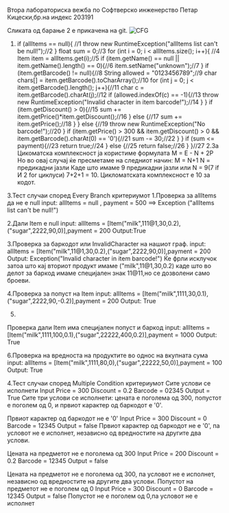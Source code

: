 Втора лабораториска вежба по Софтверско инженерство
Петар Кицески,бр.на индекс 203191

Сликата од барање 2 е прикачена на git.
![CFG](https://github.com/203191/SI_2024_lab2_203191/assets/73073653/9d60d670-f501-40fa-9ba6-0075cb5b9405)

1.    if (allItems == null){ //1
            throw new RuntimeException("allItems list can't be null!");//2
        }
        float sum = 0;//3
        for (int i = 0; i < allItems.size(); i++){ //4
            Item item = allItems.get(i);//5
            if (item.getName() == null || item.getName().length() == 0){//6
                item.setName("unknown");//7
            }
            if (item.getBarcode() != null){//8
                String allowed = "0123456789";//9
                char chars[] = item.getBarcode().toCharArray();//10
                for (int j = 0; j < item.getBarcode().length(); j++){//11
                    char c = item.getBarcode().charAt(j);//12
                    if (allowed.indexOf(c) == -1){//13
                        throw new RuntimeException("Invalid character in item barcode!");//14
                    }
                }
                if (item.getDiscount() > 0){//15
                    sum += item.getPrice()*item.getDiscount();//16
                }
                else {//17
                    sum += item.getPrice();//18
                }
            }
            else {//19
                throw new RuntimeException("No barcode!");//20
            }
            if (item.getPrice() > 300 && item.getDiscount() > 0 && item.getBarcode().charAt(0) == '0'){//21
                sum -= 30;//22
            }
        }
        if (sum <= payment){//23
            return true;//24
        }
        else {//25
            return false;//26
        }
    }//27
2.За Цикоматска комплексност ја користиме формулата M = E - N + 2P 
Но во овај случај ќе пресметаме на следниот начин:
M = N+1
N = предикадни јазли
Каде што имаме 9 предикадни јазли или N = 9(7 if И 2 for циклуси)
7+2+1 = 10. Цикломатската комплексност е 10 за кодот. 

3.Тест случаи според Every Branch критериумот
1.Проверка за allItems да не е null 
input: allItems = null , payment = 500 ==> Exception ("allItems list can't be null!")

2.Дали Item e null
 input: allItems = [Item("milk",111@1,30,0.2),("sugar",2222,90,0)],payment = 200 Output:True
  
  3.Проверка за баркодот или InvalidCharacter на нашиот граф.
 input: allItems = [Item("milk",11@1,30,0.2),("sugar",2222,90,0)],payment = 200
 Output: Exception("Invalid character in item barcode!") 
Ќе фрли исклучок затоа што кај вториот продукт имаме ("milk",11@1,30,0.2) каде што во делот за баркод имаме специјален знак 11@11,но се дозволени само броеви. 

4.Проверка за попуст на Item
 input: allItems = [Item("milk",1111,30,0.1),("sugar",2222,90,-0.2)],payment = 200
 Output: True 
 
 5.
 Проверка дали Item има специјален попуст и баркод
 input: allItems = [Item("milk",1111,100,0.1),("sugar",22222,400,0.2)],payment = 1000 Output: True
 
 6.Проверка на вредноста на продуктите во однос на вкупната сума
 input: allItems = [Item("milk",1111,80,0),("sugar",22222,50,0)],payment = 100 
Output: True

4.Тест случаи според Multiple Condition критериумот
Сите услови се исполнети 
Input Price = 300 Discount = 0.2 Barcode = 02345 
Output = True
 Сите три услови се исполнети: цената е поголема од 300, попустот е поголем од 0, и првиот карактер од баркодот е '0'.

Првиот карактер од баркодот не е '0' 
Input Price = 300 Discount = 0 Barcode = 12345
 Output = false 
Првиот карактер од баркодот не е '0', па условот не е исполнет, независно од вредностите на другите два услови.

Цената на предметот не е поголема од 300
 Input Price = 200 Discount = 0.2 Barcode = 12345
 Output = false 

Цената на предметот не е поголема од 300, па условот не е исполнет, независно од вредностите на другите два услови.
Попустот на предметот не е поголем од 0
 Input Price = 300 Discount = 0 Barcode = 12345
 Output = false 
Попустот не е поголем од 0,па условот не е исполнет

